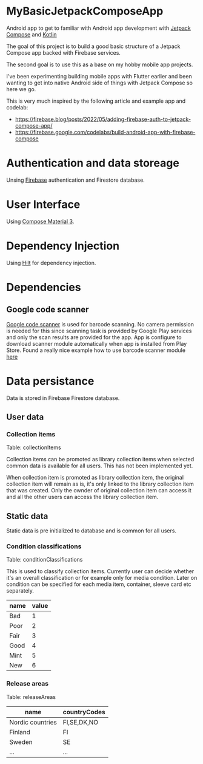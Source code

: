# MyBasicJetpackComposeApp

Android app to get to familiar with Android app development with [Jetpack Compose](https://developer.android.com/jetpack/compose) and [Kotlin](https://kotlinlang.org/)

The goal of this project is to build a good basic structure of a Jetpack Compose app backed with Firebase services.

The second goal is to use this as a base on my hobby mobile app projects.

I've been experimenting building mobile apps with Flutter earlier and been wanting to get into native Android side of things with Jetpack Compose so here we go.

This is very much inspired by the following article and example app and codelab:
- https://firebase.blog/posts/2022/05/adding-firebase-auth-to-jetpack-compose-app/
- https://firebase.google.com/codelabs/build-android-app-with-firebase-compose

# Authentication and data storeage

Unsing [Firebase](https://firebase.google.com/docs/android/setup) authentication and Firestore database.

# User Interface

Using [Compose Material 3](https://developer.android.com/jetpack/androidx/releases/compose-material3).

# Dependency Injection

Using [Hilt](https://developer.android.com/training/dependency-injection/hilt-android) for dependency injection.

# Dependencies

## Google code scanner

[Google code scanner](https://developers.google.com/ml-kit/vision/barcode-scanning/code-scanner) is used for barcode scanning. No camera permission is needed for this since scanning task is provided by Google Play services and only the scan results are provided for the app. App is configure to download scanner module automatically when app is installed from Play Store. Found a really nice example how to use barcode scanner module [here](https://github.com/akash251/Clean-architecture-barcode-scanner-using-Jetpack-compose)

# Data persistance

Data is stored in Firebase Firestore database.

## User data

### Collection items

Table: collectionItems

Collection items can be promoted as library collection items when selected common data is available for all users. This has not been implemented yet.

When collection item is promoted as library collection item, the original collection item will remain as is, it's only linked to the library collection item that was created. Only the ownder of original collection item can access it and all the other users can access the library collection item.

## Static data

Static data is pre initialized to database and is common for all users.

### Condition classifications

Table: conditionClassifications

This is used to classify collection items. Currently user can decide whether it's an overall classification or for example only for media condition. Later on condition can be specified for each media item, container, sleeve card etc separately.

|name|value|
|-|-|
|Bad|1|
|Poor|2|
|Fair|3|
|Good|4|
|Mint|5|
|New|6|

### Release areas

Table: releaseAreas

|name|countryCodes|
|-|-|
|Nordic countries|FI,SE,DK,NO|
|Finland|FI|
|Sweden|SE|
|...|...|
